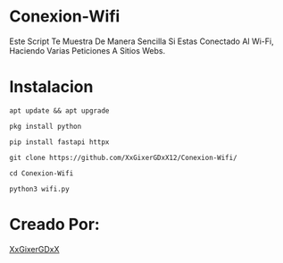 # Conexion-Wifi
Este Script Te Muestra De Manera Sencilla Si Estas Conectado Al Wi-Fi, Haciendo Varias Peticiones A Sitios Webs.

# Instalacion

```
apt update && apt upgrade
```

```
pkg install python
```

```
pip install fastapi httpx
```

```
git clone https://github.com/XxGixerGDxX12/Conexion-Wifi/
```

```
cd Conexion-Wifi
```

```
python3 wifi.py
```

# Creado Por:

[XxGixerGDxX](https://www.youtube.com/@XxGixerGDxX)
